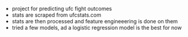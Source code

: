 - project for predicting ufc fight outcomes
- stats are scraped from ufcstats.com
- stats are then processed and feature engineeering is done on them
- tried a few models, ad a logistic regression model is the best for now
